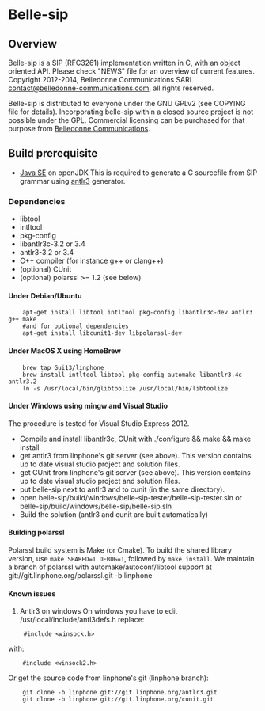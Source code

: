 # Belle-sip

## Overview

Belle-sip is a SIP (RFC3261) implementation written in C, with an object oriented API.
Please check "NEWS" file for an overview of current features.
Copyright 2012-2014, Belledonne Communications SARL <contact@belledonne-communications.com>, all rights reserved.

Belle-sip is distributed to everyone under the GNU GPLv2 (see COPYING file for details).
Incorporating belle-sip within a closed source project is not possible under the GPL.
Commercial licensing can be purchased for that purpose from [Belledonne Communications](http://www.belledonne-communications.com).

## Build prerequisite

* [Java SE](http://www.oracle.com/technetwork/java/javase/downloads/index.html) on openJDK
 This is required to generate a C sourcefile from SIP grammar using [antlr3](http://www.antlr3.org/) generator.

### Dependencies

* libtool
* intltool
* pkg-config
* libantlr3c-3.2 or 3.4
* antlr3-3.2 or 3.4
* C++ compiler (for instance g++ or clang++)
* (optional) CUnit
* (optional) polarssl >= 1.2 (see below)

#### Under Debian/Ubuntu

        apt-get install libtool intltool pkg-config libantlr3c-dev antlr3 g++ make
        #and for optional dependencies
        apt-get install libcunit1-dev libpolarssl-dev

#### Under MacOS X using HomeBrew

        brew tap Gui13/linphone
        brew install intltool libtool pkg-config automake libantlr3.4c antlr3.2
        ln -s /usr/local/bin/glibtoolize /usr/local/bin/libtoolize

#### Under Windows using mingw and Visual Studio

 The procedure is tested for Visual Studio Express 2012.

 * Compile and install libantlr3c, CUnit with ./configure && make && make install
 * get antlr3 from linphone's git server (see above). This version contains up to date visual studio project and solution files.
 * get CUnit from linphone's git server (see above). This version contains up to date visual studio project and solution files.
 * put belle-sip next to antlr3 and to cunit (in the same directory).
 * open belle-sip/build/windows/belle-sip-tester/belle-sip-tester.sln or belle-sip/build/windows/belle-sip/belle-sip.sln
 * Build the solution (antlr3 and cunit are built automatically)

#### Building polarssl

Polarssl build system is Make (or Cmake).
To build the shared library version, use `make SHARED=1 DEBUG=1`, followed by `make install`.
We maintain a branch of polarssl with automake/autoconf/libtool support at
git://git.linphone.org/polarssl.git -b linphone


#### Known issues

 1. Antlr3 on windows
  On windows you have to edit /usr/local/include/antl3defs.h replace:

         #include <winsock.h>
  with:

        #include <winsock2.h>
  Or get the source code from linphone's git (linphone branch):

        git clone -b linphone git://git.linphone.org/antlr3.git
        git clone -b linphone git://git.linphone.org/cunit.git








